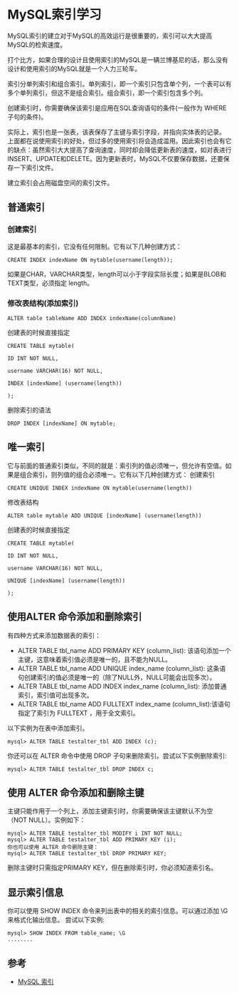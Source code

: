 # MySQL索引学习

MySQL索引的建立对于MySQL的高效运行是很重要的，索引可以大大提高MySQL的检索速度。

打个比方，如果合理的设计且使用索引的MySQL是一辆兰博基尼的话，那么没有设计和使用索引的MySQL就是一个人力三轮车。

索引分单列索引和组合索引。单列索引，即一个索引只包含单个列，一个表可以有多个单列索引，但这不是组合索引。组合索引，即一个索引包含多个列。

创建索引时，你需要确保该索引是应用在SQL查询语句的条件(一般作为 WHERE 子句的条件)。

实际上，索引也是一张表，该表保存了主键与索引字段，并指向实体表的记录。
上面都在说使用索引的好处，但过多的使用索引将会造成滥用。因此索引也会有它的缺点：虽然索引大大提高了查询速度，同时却会降低更新表的速度，如对表进行INSERT、UPDATE和DELETE。因为更新表时，MySQL不仅要保存数据，还要保存一下索引文件。

建立索引会占用磁盘空间的索引文件。

## 普通索引

### 创建索引

这是最基本的索引，它没有任何限制。它有以下几种创建方式：
```
CREATE INDEX indexName ON mytable(username(length));
```

如果是CHAR，VARCHAR类型，length可以小于字段实际长度；如果是BLOB和TEXT类型，必须指定 length。
### 修改表结构(添加索引)

```
ALTER table tableName ADD INDEX indexName(columnName)
```
创建表的时候直接指定
```
CREATE TABLE mytable(  

ID INT NOT NULL,   

username VARCHAR(16) NOT NULL,  

INDEX [indexName] (username(length))  

);  
```
删除索引的语法
```
DROP INDEX [indexName] ON mytable;
```

## 唯一索引

它与前面的普通索引类似，不同的就是：索引列的值必须唯一，但允许有空值。如果是组合索引，则列值的组合必须唯一。它有以下几种创建方式：
创建索引
```
CREATE UNIQUE INDEX indexName ON mytable(username(length))
```
修改表结构
```
ALTER table mytable ADD UNIQUE [indexName] (username(length))
```
创建表的时候直接指定
```
CREATE TABLE mytable(  

ID INT NOT NULL,   

username VARCHAR(16) NOT NULL,  

UNIQUE [indexName] (username(length))  

);  
```

## 使用ALTER 命令添加和删除索引

有四种方式来添加数据表的索引：

- ALTER TABLE tbl_name ADD PRIMARY KEY (column_list): 该语句添加一个主键，这意味着索引值必须是唯一的，且不能为NULL。
- ALTER TABLE tbl_name ADD UNIQUE index_name (column_list): 这条语句创建索引的值必须是唯一的（除了NULL外，NULL可能会出现多次）。
- ALTER TABLE tbl_name ADD INDEX index_name (column_list): 添加普通索引，索引值可出现多次。
- ALTER TABLE tbl_name ADD FULLTEXT index_name (column_list):该语句指定了索引为 FULLTEXT ，用于全文索引。

以下实例为在表中添加索引。
```
mysql> ALTER TABLE testalter_tbl ADD INDEX (c);
```
你还可以在 ALTER 命令中使用 DROP 子句来删除索引。尝试以下实例删除索引:
```
mysql> ALTER TABLE testalter_tbl DROP INDEX c;
```

## 使用 ALTER 命令添加和删除主键

主键只能作用于一个列上，添加主键索引时，你需要确保该主键默认不为空（NOT NULL）。实例如下：
```
mysql> ALTER TABLE testalter_tbl MODIFY i INT NOT NULL;
mysql> ALTER TABLE testalter_tbl ADD PRIMARY KEY (i);
你也可以使用 ALTER 命令删除主键：
mysql> ALTER TABLE testalter_tbl DROP PRIMARY KEY;
```
删除主键时只需指定PRIMARY KEY，但在删除索引时，你必须知道索引名。

## 显示索引信息
你可以使用 SHOW INDEX 命令来列出表中的相关的索引信息。可以通过添加 \G 来格式化输出信息。
尝试以下实例:
```
mysql> SHOW INDEX FROM table_name; \G
........
```
## 参考

- [MySQL 索引](http://www.runoob.com/mysql/mysql-index.html)
